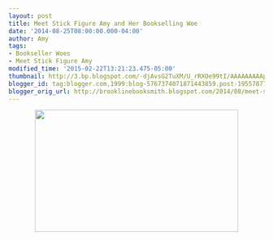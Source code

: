 ```yaml
---
layout: post
title: Meet Stick Figure Amy and Her Bookselling Woe
date: '2014-08-25T08:00:00.000-04:00'
author: Amy
tags:
- Bookseller Woes
- Meet Stick Figure Amy
modified_time: '2015-02-22T13:21:23.475-05:00'
thumbnail: http://3.bp.blogspot.com/-djAvsG2TuXM/U_rRXOe99tI/AAAAAAAAApU/Qo5Lqo_iN54/s72-c/Bookseller%2BWoes.jpg
blogger_id: tag:blogger.com,1999:blog-5767374071871443859.post-1955787712627905753
blogger_orig_url: http://brooklinebooksmith.blogspot.com/2014/08/meet-stick-figure-amy-and-her.html
---
```


<div class="separator" style="clear: both; text-align: center;"><a href="http://3.bp.blogspot.com/-djAvsG2TuXM/U_rRXOe99tI/AAAAAAAAApU/Qo5Lqo_iN54/s1600/Bookseller%2BWoes.jpg" imageanchor="1" style="margin-left: 1em; margin-right: 1em;"><img border="0" src="http://3.bp.blogspot.com/-djAvsG2TuXM/U_rRXOe99tI/AAAAAAAAApU/Qo5Lqo_iN54/s1600/Bookseller%2BWoes.jpg" height="241" width="400" /></a></div><br />